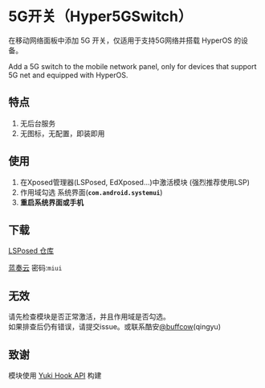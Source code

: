 # 5G开关（Hyper5GSwitch）
在移动网络面板中添加 5G 开关，仅适用于支持5G网络并搭载 HyperOS 的设备。

Add a 5G switch to the mobile network panel, only for devices that support 5G net and equipped with HyperOS.

## 特点
1. 无后台服务
2. 无图标，无配置，即装即用

## 使用
1. 在Xposed管理器(LSPosed, EdXposed...)中激活模块 (强烈推荐使用LSP)
2. 作用域勾选 系统界面(**`com.android.systemui`**)
3. **重启系统界面或手机**

## 下载
[LSPosed 仓库](https://github.com/Xposed-Modules-Repo/cn.buffcow.hyper5g/releases)

[蓝奏云](https://qyma.lanzout.com/b051np9gf) 密码:`miui`

## 无效
请先检查模块是否正常激活，并且作用域是否勾选。<br>如果排查后仍有错误，请提交issue。或联系酷安[@buffcow](http://www.coolapk.com/u/1188320)(qingyu)

## 致谢
模块使用 [Yuki Hook API](https://github.com/fankes/YukiHookAPI) 构建
